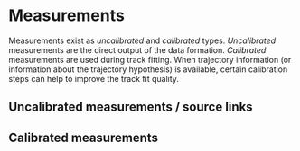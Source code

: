 # Measurements

Measurements exist as *uncalibrated* and *calibrated* types. *Uncalibrated*
measurements are the direct output of the data formation. *Calibrated*
measurements are used during track fitting. When trajectory information
(or information about the trajectory hypothesis) is available, certain calibration
steps can help to improve the track fit quality.

## Uncalibrated measurements / source links


## Calibrated measurements
